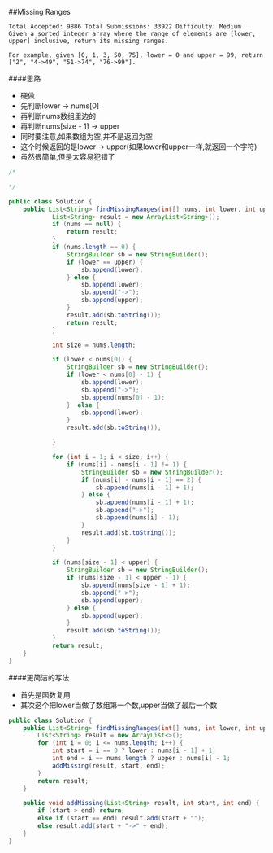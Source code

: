 ##Missing Ranges

	Total Accepted: 9886 Total Submissions: 33922 Difficulty: Medium
	Given a sorted integer array where the range of elements are [lower, upper] inclusive, return its missing ranges.

	For example, given [0, 1, 3, 50, 75], lower = 0 and upper = 99, return ["2", "4->49", "51->74", "76->99"].

####思路
- 硬做
- 先判断lower -> nums[0]
- 再判断nums数组里边的
- 再判断nums[size - 1] -> upper
- 同时要注意,如果数组为空,并不是返回为空
- 这个时候返回的是lower -> upper(如果lower和upper一样,就返回一个字符)
- 虽然很简单,但是太容易犯错了

```java
/*

*/

public class Solution {
    public List<String> findMissingRanges(int[] nums, int lower, int upper) {
            List<String> result = new ArrayList<String>();
            if (nums == null) {
                return result;
            }
            if (nums.length == 0) {
                StringBuilder sb = new StringBuilder();
                if (lower == upper) {
                    sb.append(lower);
                } else {
                    sb.append(lower);
                    sb.append("->");
                    sb.append(upper);
                }
                result.add(sb.toString());
                return result;
            }

            int size = nums.length;

            if (lower < nums[0]) {
                StringBuilder sb = new StringBuilder();
                if (lower < nums[0] - 1) {
                    sb.append(lower);
                    sb.append("->");
                    sb.append(nums[0] - 1);
                }  else {
                    sb.append(lower);
                }
                result.add(sb.toString());

            }

            for (int i = 1; i < size; i++) {
                if (nums[i] - nums[i - 1] != 1) {
                    StringBuilder sb = new StringBuilder();
                    if (nums[i] - nums[i - 1] == 2) {
                        sb.append(nums[i - 1] + 1);
                    } else {
                        sb.append(nums[i - 1] + 1);
                        sb.append("->");
                        sb.append(nums[i] - 1);
                    }
                    result.add(sb.toString());
                }
            }

            if (nums[size - 1] < upper) {
                StringBuilder sb = new StringBuilder();
                if (nums[size - 1] < upper - 1) {
                    sb.append(nums[size - 1] + 1);
                    sb.append("->");
                    sb.append(upper);
                } else {
                    sb.append(upper);
                }
                result.add(sb.toString());
            }
            return result;
    }
}
```

####更简洁的写法
- 首先是函数复用
- 其次这个把lower当做了数组第一个数,upper当做了最后一个数

```java
public class Solution {
    public List<String> findMissingRanges(int[] nums, int lower, int upper) {
        List<String> result = new ArrayList<>();
        for (int i = 0; i <= nums.length; i++) {
            int start = i == 0 ? lower : nums[i - 1] + 1;
            int end = i == nums.length ? upper : nums[i] - 1;
            addMissing(result, start, end);
        }
        return result;
    }

    public void addMissing(List<String> result, int start, int end) {
        if (start > end) return;
        else if (start == end) result.add(start + "");
        else result.add(start + "->" + end);
    }
}
```
